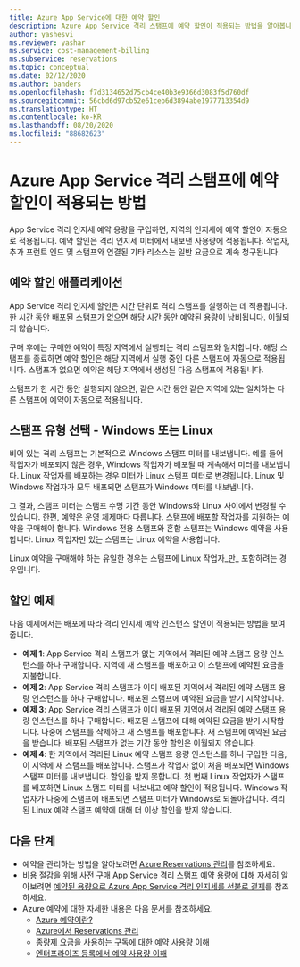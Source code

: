 ```yaml
---
title: Azure App Service에 대한 예약 할인
description: Azure App Service 격리 스탬프에 예약 할인이 적용되는 방법을 알아봅니다. 할인은 해당 지역의 인지세에 자동으로 적용됩니다.
author: yashesvi
ms.reviewer: yashar
ms.service: cost-management-billing
ms.subservice: reservations
ms.topic: conceptual
ms.date: 02/12/2020
ms.author: banders
ms.openlocfilehash: f7d3134652d75cb4ce40b3e9366d3083f5d760df
ms.sourcegitcommit: 56cbd6d97cb52e61ceb6d3894abe1977713354d9
ms.translationtype: HT
ms.contentlocale: ko-KR
ms.lasthandoff: 08/20/2020
ms.locfileid: "88682623"
---
```

# <a name="how-reservation-discounts-apply-to-azure-app-service-isolated-stamps"></a>Azure App Service 격리 스탬프에 예약 할인이 적용되는 방법

App Service 격리 인지세 예약 용량을 구입하면, 지역의 인지세에 예약 할인이 자동으로 적용됩니다. 예약 할인은 격리 인지세 미터에서 내보낸 사용량에 적용됩니다. 작업자, 추가 프런트 엔드 및 스탬프와 연결된 기타 리소스는 일반 요금으로 계속 청구됩니다.

## <a name="reservation-discount-application"></a>예약 할인 애플리케이션

App Service 격리 인지세 할인은 시간 단위로 격리 스탬프를 실행하는 데 적용됩니다. 한 시간 동안 배포된 스탬프가 없으면 해당 시간 동안 예약된 용량이 낭비됩니다. 이월되지 않습니다.

구매 후에는 구매한 예약이 특정 지역에서 실행되는 격리 스탬프와 일치합니다. 해당 스탬프를 종료하면 예약 할인은 해당 지역에서 실행 중인 다른 스탬프에 자동으로 적용됩니다. 스탬프가 없으면 예약은 해당 지역에서 생성된 다음 스탬프에 적용됩니다.

스탬프가 한 시간 동안 실행되지 않으면, 같은 시간 동안 같은 지역에 있는 일치하는 다른 스탬프에 예약이 자동으로 적용됩니다.

## <a name="choose-a-stamp-type---windows-or-linux"></a>스탬프 유형 선택 - Windows 또는 Linux

비어 있는 격리 스탬프는 기본적으로 Windows 스탬프 미터를 내보냅니다. 예를 들어 작업자가 배포되지 않은 경우, Windows 작업자가 배포될 때 계속해서 미터를 내보냅니다. Linux 작업자를 배포하는 경우 미터가 Linux 스탬프 미터로 변경됩니다. Linux 및 Windows 작업자가 모두 배포되면 스탬프가 Windows 미터를 내보냅니다.

그 결과, 스탬프 미터는 스탬프 수명 기간 동안 Windows와 Linux 사이에서 변경될 수 있습니다. 한편, 예약은 운영 체제마다 다릅니다. 스탬프에 배포할 작업자를 지원하는 예약을 구매해야 합니다. Windows 전용 스탬프와 혼합 스탬프는 Windows 예약을 사용합니다. Linux 작업자만 있는 스탬프는 Linux 예약을 사용합니다.

Linux 예약을 구매해야 하는 유일한 경우는 스탬프에 Linux 작업자_만_ 포함하려는 경우입니다.

## <a name="discount-examples"></a>할인 예제

다음 예제에서는 배포에 따라 격리 인지세 예약 인스턴스 할인이 적용되는 방법을 보여줍니다.

- **예제 1**: App Service 격리 스탬프가 없는 지역에서 격리된 예약 스탬프 용량 인스턴스를 하나 구매합니다. 지역에 새 스탬프를 배포하고 이 스탬프에 예약된 요금을 지불합니다.
- **예제 2**: App Service 격리 스탬프가 이미 배포된 지역에서 격리된 예약 스탬프 용량 인스턴스를 하나 구매합니다. 배포된 스탬프에 예약된 요금을 받기 시작합니다.
- **예제 3**: App Service 격리 스탬프가 이미 배포된 지역에서 격리된 예약 스탬프 용량 인스턴스를 하나 구매합니다. 배포된 스탬프에 대해 예약된 요금을 받기 시작합니다. 나중에 스탬프를 삭제하고 새 스탬프를 배포합니다. 새 스탬프에 예약된 요금을 받습니다. 배포된 스탬프가 없는 기간 동안 할인은 이월되지 않습니다.
- **예제 4**: 한 지역에서 격리된 Linux 예약 스탬프 용량 인스턴스를 하나 구입한 다음, 이 지역에 새 스탬프를 배포합니다. 스탬프가 작업자 없이 처음 배포되면 Windows 스탬프 미터를 내보냅니다. 할인을 받지 못합니다. 첫 번째 Linux 작업자가 스탬프를 배포하면 Linux 스탬프 미터를 내보내고 예약 할인이 적용됩니다. Windows 작업자가 나중에 스탬프에 배포되면 스탬프 미터가 Windows로 되돌아갑니다. 격리된 Linux 예약 스탬프 예약에 대해 더 이상 할인을 받지 않습니다.

## <a name="next-steps"></a>다음 단계

- 예약을 관리하는 방법을 알아보려면 [Azure Reservations 관리](manage-reserved-vm-instance.md)를 참조하세요.
- 비용 절감을 위해 사전 구매 App Service 격리 스탬프 예약 용량에 대해 자세히 알아보려면 [예약된 용량으로 Azure App Service 격리 인지세를 선불로 결제](prepay-app-service-isolated-stamp.md)를 참조하세요.
- Azure 예약에 대한 자세한 내용은 다음 문서를 참조하세요.
  - [Azure 예약이란?](save-compute-costs-reservations.md)
  - [Azure에서 Reservations 관리](manage-reserved-vm-instance.md)
  - [종량제 요금을 사용하는 구독에 대한 예약 사용량 이해](understand-reserved-instance-usage.md)
  - [엔터프라이즈 등록에서 예약 사용량 이해](understand-reserved-instance-usage-ea.md)
